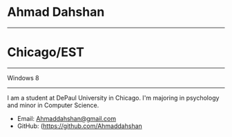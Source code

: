# Ahmad Dahshan
***
# Chicago/EST
***
Windows 8
***

I am a student at DePaul University in Chicago. I'm majoring in psychology and minor in Computer Science.

* Email: Ahmaddahshan@gmail.com
* GitHub: (https://github.com/Ahmaddahshan
